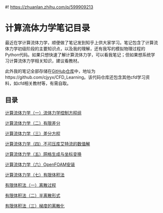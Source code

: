 #! https://zhuanlan.zhihu.com/p/599909213
# 计算流体力学笔记目录

最近在学计算流体力学，顺便做了笔记发到知乎上供大家学习。笔记包含了计算流体力学初级阶段的主要知识点，以及我的理解，还有我写的模拟物理过程的Python代码。如果只想快速了解计算流体力学，可以看我笔记；但如果想系统学习计算流体力学相关知识，建议看教材。

此外我的笔记全部存储在[GitHub仓库](https://github.com/cjyyx/CFD_Learning)中，地址为https://github.com/cjyyx/CFD_Learning。该代码仓库还包含其他cfd学习资料，如cfd相关教材等，有需自取。

## 目录

[计算流体力学（一）流体力学控制方程组](https://zhuanlan.zhihu.com/p/599269604)

[计算流体力学（二）有限差分](https://zhuanlan.zhihu.com/p/599416488)

[计算流体力学（三）差分方程](https://zhuanlan.zhihu.com/p/599619784)

[计算流体力学（四）不可压库艾特流的数值解](https://zhuanlan.zhihu.com/p/600043678)

[计算流体力学（五）网格生成与坐标变换](https://zhuanlan.zhihu.com/p/600219849)

[计算流体力学（六）OpenFOAM安装](https://zhuanlan.zhihu.com/p/601418292)

[计算流体力学（七）有限体积法](https://zhuanlan.zhihu.com/p/602359980)

[有限体积法（一）离散过程](https://zhuanlan.zhihu.com/p/603476900)

[有限体积法（二）半离散形式](https://zhuanlan.zhihu.com/p/603663230)

[有限体积法（三）梯度的离散化](https://zhuanlan.zhihu.com/p/604163616)